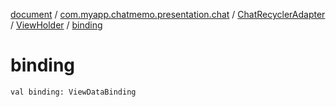 [document](../../../index.md) / [com.myapp.chatmemo.presentation.chat](../../index.md) / [ChatRecyclerAdapter](../index.md) / [ViewHolder](index.md) / [binding](./binding.md)

# binding

`val binding: ViewDataBinding`